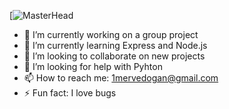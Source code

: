 [![MasterHead](https://storyset.com/illustration/typing/bro#E392B6FF&hide=&hide=complete)


- 🔭 I’m currently working on a group project
- 🌱 I’m currently learning Express and Node.js
- 👯 I’m looking to collaborate on new projects
- 🤔 I’m looking for help with Pyhton
- 📫 How to reach me: 1mervedogan@gmail.com
- ⚡ Fun fact: I love bugs

